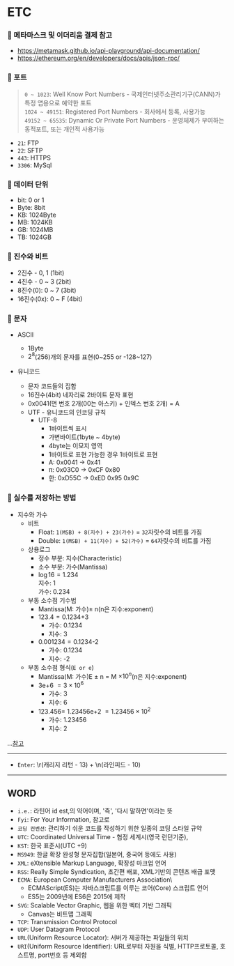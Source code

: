 # ETC

### 🦋 메타마스크 및 이더리움 결제 참고

- https://metamask.github.io/api-playground/api-documentation/
- https://ethereum.org/en/developers/docs/apis/json-rpc/

### 🦋 포트

> `0 ~ 1023`: Well Know Port Numbers - 국제인터넷주소관리기구(CANN)가 특정 앱용으로 예약한 포트\
> `1024 ~ 49151`: Registered Port Numbers - 회사에서 등록, 사용가능\
> `49152 ~ 65535`: Dynamic Or Private Port Numbers - 운영체제가 부여하는 동적포트, 또는 개인적 사용가능

- `21`: FTP
- `22`: SFTP
- `443`: HTTPS
- `3306`: MySql

### 🦋 데이터 단위

- bit: 0 or 1
- Byte: 8bit
- KB: 1024Byte
- MB: 1024KB
- GB: 1024MB
- TB: 1024GB

### 🦋 진수와 비트

- 2진수 - 0, 1 (1bit)
- 4진수 - 0 ~ 3 (2bit)
- 8진수(0): 0 ~ 7 (3bit)
- 16진수(0x): 0 ~ F (4bit)

### 🦋 문자

- ASCII

  - 1Byte
  - $2^8$(256)개의 문자를 표현(0~255 or -128~127)

- 유니코드

  - 문자 코드들의 집합
  - 16진수(4bit) 네자리로 2바이트 문자 표현
  - 0x0041(면 번호 2개(00는 아스키) + 인덱스 번호 2개) = A
  - UTF - 유니코드의 인코딩 규칙
    - UTF-8
      - 1바이트씩 표시
      - 가변바이트(1byte ~ 4byte)
      - 4byte는 이모지 영역
      - 1바이트로 표현 가능한 경우 1바이트로 표현
      - A: 0x0041 -> 0x41
      - π: 0x03C0 -> 0xCF 0x80
      - 한: 0xD55C -> 0xED 0x95 0x9C

### 🦋 실수를 저장하는 방법

- 지수와 가수
  - 비트
    - Float: `1(MSB) + 8(지수) + 23(가수)` = `32`자릿수의 비트를 가짐
    - Double: `1(MSB) + 11(지수) + 52(가수)` = `64`자릿수의 비트를 가짐
  - 상용로그
    - 정수 부분: 지수(Characteristic)
    - 소수 부분: 가수(Mantissa)
    - $\log16 = 1.234$\
      지수: 1\
      가수: 0.234
  - 부동 소수점 기수법
    - Mantissa(M: 가수)$\pm$ n(n은 지수:exponent)
    - $123.4 = 0.1234$+3
      - 가수: 0.1234
      - 지수: 3
    - $0.001234 = 0.1234$-2
      - 가수: 0.1234
      - 지수: -2
  - 부동 소수점 형식(`E or e`)
    - Mantissa(M: 가수)E $\pm$ n = M $\times 10^n$(n은 지수:exponent)
    - 3e+6 $= 3 \times 10^6$
      - 가수: 3
      - 지수: 6
    - $123.456 =$ 1.23456e+2 $= 1.23456 \times 10^2$
      - 가수: 1.23456
      - 지수: 2

...[참고](https://bigpel66.oopy.io/library/c/chewing-c/4)

---

- `Enter`: \r(캐리지 리턴 - 13) + \n(라인피드 - 10)

---

## WORD

- `i.e.`: 라틴어 id est,의 약어이며, '즉', '다시 말하면'이라는 뜻
- `Fyi`: For Your Information, 참고로
- `코딩 컨벤션`: 관리하기 쉬운 코드를 작성하기 위한 일종의 코딩 스타일 규약
- `UTC`: Coordinated Universal Time - 협정 세계시(영국 런던기준),
- `KST`: 한국 표준시(UTC +9)
- `MS949`: 한글 확장 완성형 문자집합(일본어, 중국어 등에도 사용)
- `XML`: eXtensible Markup Language, 확장성 마크업 언어
- `RSS`: Really Simple Syndication, 초간편 배포, XML기반의 콘텐츠 배급 포맷
- `ECMA`: European Computer Manufacturers Association\
  - ECMAScript(ES)는 자바스크립트를 이루는 코어(Core) 스크립트 언어
  - ES5는 2009년에 ES6은 2015에 제작
- `SVG`: Scalable Vector Graphic, 웹을 위한 벡터 기반 그래픽
  - Canvas는 비트맵 그래픽
- `TCP`: Transmission Control Protocol
- `UDP`: User Datagram Protocol
- `URL`(Uniform Resource Locator): 서버가 제공하는 파일들의 위치
- `URI`(Uniform Resource Identifier): URL로부터 자원을 식별, HTTP프로토콜, 호스트명, port번호 등 제외함
